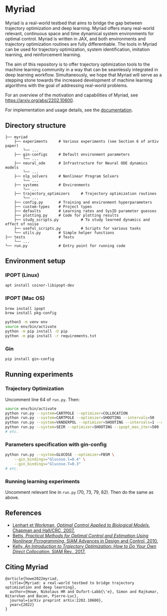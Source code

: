 # Myriad

Myriad is a real-world testbed that aims to bridge the gap between
trajectory optimization and deep learning. Myriad offers many real-world relevant,
continuous space and time dynamical system environments for optimal control.
Myriad is written in JAX, and both environments and trajectory optimization
routines are fully differentiable. The tools in Myriad can be used
for trajectory optimization, system identification, imitation learning, and
reinforcement learning.

The aim of this repository is to offer trajectory
optimization tools to the machine learning community
in a way that can be seamlessly integrated in deep learning workflow.
Simultaneously, we hope that Myriad will
serve as a stepping stone towards the increased development
of machine learning algorithms with the goal of addressing
real-world problems.

For an overview of the motivation and capabilities of Myriad, see https://arxiv.org/abs/2202.10600.

For implementation and usage details, see the [documentation](https://nikihowe.github.io/optimal-control/html/myriad/index.html).

## Directory structure
```
├── myriad
    ├── experiments     # Various experiments (see Section 6 of arXiv paper)
        └── ...
    ├── gin-configs     # Default environment parameters
        └── ...
    ├── neural_ode      # Infrastructure for Neural ODE dynamics models
        └── ...
    ├── nlp_solvers     # Nonlinear Program Solvers
        └── ...
    ├── systems         # Environments
        └── ...
    ├── trajectory_optimizers     # Trajectory optimization routines
        └── ...
    ├── config.py       # Training and environment hyperparameters
    ├── custom-types    # Project types
    ├── defaults        # Learning rates and SysID parameter guesses
    ├── plotting.py     # Code for plotting results
    ├── study_scripts.py          # To study learned dynamics and effect of noise
    ├── useful_scripts.py         # Scripts for various tasks
    └── utils.py        # Simple helper functions
├── tests               # Tests
    └── ...
└── run.py              # Entry point for running code
```

## Environment setup
### IPOPT (Linux)
```bash
apt install coinor-libipopt-dev
```

### IPOPT (Mac OS)
```bash
brew install ipopt
brew install pkg-config
```

```bash
python3 -m venv env
source env/bin/activate
python -m pip install -U pip
python -m pip install -r requirements.txt
```

### Gin

```bash
pip install gin-config
```

## Running experiments

### Trajectory Optimization
Uncomment line 64 of `run.py`. Then:
```bash
source env/bin/activate
python run.py --system=CARTPOLE --optimizer=COLLOCATION
python run.py --system=CARTPOLE --optimizer=SHOOTING --intervals=50
python run.py --system=VANDERPOL --optimizer=SHOOTING --intervals=1 --controls_per_interval=50
python run.py --system=SEIR --optimizer=SHOOTING --ipopt_max_iter=500
# etc.
```

### Parameters specification with gin-config
```bash
python run.py --system=GLUCOSE --optimizer=FBSM \
    --gin_bindings="Glucose.l=0.4" \
    --gin_bindings="Glucose.T=0.3" 
# etc.
```

### Running learning experiments
Uncomment relevant line in `run.py` (70, 73, 79, 82). Then
do the same as above.

## References
- [Lenhart et Workman, *Optimal Control Applied to Biological Models*. Chapman and Hall/CRC, 2007.](https://www.taylorfrancis.com/books/9780429138058)
- [Betts, *Practical Methods for Optimal Control and Estimation Using Nonlinear Pcrogramming*. SIAM Advances in Design and Control, 2010.](https://epubs.siam.org/doi/book/10.1137/1.9780898718577)
- [Kelly, *An Introduction to Trajectory Optimization: How to Do Your Own Direct Collocation*. SIAM Rev., 2017.](https://www.semanticscholar.org/paper/An-Introduction-to-Trajectory-Optimization%3A-How-to-Kelly/ba1f38d6bbbf7227cda93f3915bc3fa7fc37b58e)

## Citing Myriad
```
@article{howe2022myriad,
  title={Myriad: a real-world testbed to bridge trajectory optimization and deep learning},
  author={Howe, Nikolaus HR and Dufort-Labb{\'e}, Simon and Rajkumar, Nitarshan and Bacon, Pierre-Luc},
  journal={arXiv preprint arXiv:2202.10600},
  year={2022}
}
```
